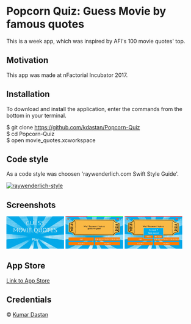 # Popcorn Quiz: Guess Movie by famous quotes 
This is a week app, which was inspired by AFI's 100 movie quotes' top.

## Motivation
This app was made at nFactorial Incubator 2017. 

## Installation
To download and install the application, enter the commands from the bottom in your terminal.

$ git clone https://github.com/kdastan/Popcorn-Quiz </br>
$ cd Popcorn-Quiz </br>
$ open movie_quotes.xcworkspace 

## Code style
As a code style was choosen 'raywenderlich.com Swift Style Guide'.

[![raywenderlich-style](https://img.shields.io/badge/code%20style-standard-brightgreen.svg?style=flat)](https://github.com/raywenderlich/swift-style-guide)

## Screenshots
<img src="/Screenshots/openning.jpg?raw=true" width="30%"> <img src="/Screenshots/gameProcess.jpg?raw=true" width="30%"> <img src="/Screenshots/gameOver.jpg?raw=true" width="30%">

## App Store
[Link to App Store](https://itunes.apple.com/us/app/popcorn-quiz-guess-movie/id1281326128?mt=8)

## Credentials
© [Kumar Dastan](https://github.com/kdastan)
